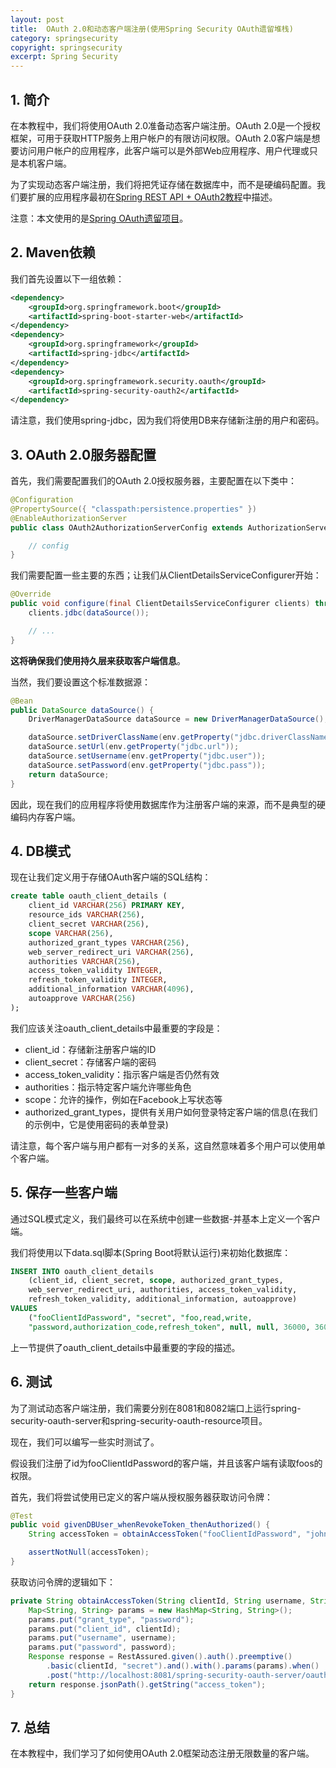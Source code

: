 ```yaml
---
layout: post
title:  OAuth 2.0和动态客户端注册(使用Spring Security OAuth遗留堆栈)
category: springsecurity
copyright: springsecurity
excerpt: Spring Security
---
```


## 1. 简介

在本教程中，我们将使用OAuth 2.0准备动态客户端注册。OAuth 2.0是一个授权框架，可用于获取HTTP服务上用户帐户的有限访问权限。OAuth 2.0客户端是想要访问用户帐户的应用程序，此客户端可以是外部Web应用程序、用户代理或只是本机客户端。

为了实现动态客户端注册，我们将把凭证存储在数据库中，而不是硬编码配置。我们要扩展的应用程序最初在[Spring REST API + OAuth2教程](https://www.baeldung.com/rest-api-spring-oauth2-angular-legacy)中描述。

注意：本文使用的是[Spring OAuth遗留项目](https://spring.io/projects/spring-authorization-server)。

## 2. Maven依赖

我们首先设置以下一组依赖：

```xml
<dependency>
    <groupId>org.springframework.boot</groupId>
    <artifactId>spring-boot-starter-web</artifactId>
</dependency>    
<dependency>
    <groupId>org.springframework</groupId>
    <artifactId>spring-jdbc</artifactId>
</dependency>
<dependency>
    <groupId>org.springframework.security.oauth</groupId>
    <artifactId>spring-security-oauth2</artifactId>
</dependency>
```

请注意，我们使用spring-jdbc，因为我们将使用DB来存储新注册的用户和密码。

## 3. OAuth 2.0服务器配置

首先，我们需要配置我们的OAuth 2.0授权服务器，主要配置在以下类中：

```java
@Configuration
@PropertySource({ "classpath:persistence.properties" })
@EnableAuthorizationServer
public class OAuth2AuthorizationServerConfig extends AuthorizationServerConfigurerAdapter {

    // config
}
```

我们需要配置一些主要的东西；让我们从ClientDetailsServiceConfigurer开始：

```java
@Override
public void configure(final ClientDetailsServiceConfigurer clients) throws Exception {
    clients.jdbc(dataSource());

    // ...		
}
```

**这将确保我们使用持久层来获取客户端信息**。

当然，我们要设置这个标准数据源：

```java
@Bean
public DataSource dataSource() {
    DriverManagerDataSource dataSource = new DriverManagerDataSource();

    dataSource.setDriverClassName(env.getProperty("jdbc.driverClassName"));
    dataSource.setUrl(env.getProperty("jdbc.url"));
    dataSource.setUsername(env.getProperty("jdbc.user"));
    dataSource.setPassword(env.getProperty("jdbc.pass"));
    return dataSource;
}
```

因此，现在我们的应用程序将使用数据库作为注册客户端的来源，而不是典型的硬编码内存客户端。

## 4. DB模式

现在让我们定义用于存储OAuth客户端的SQL结构：

```sql
create table oauth_client_details (
    client_id VARCHAR(256) PRIMARY KEY,
    resource_ids VARCHAR(256),
    client_secret VARCHAR(256),
    scope VARCHAR(256),
    authorized_grant_types VARCHAR(256),
    web_server_redirect_uri VARCHAR(256),
    authorities VARCHAR(256),
    access_token_validity INTEGER,
    refresh_token_validity INTEGER,
    additional_information VARCHAR(4096),
    autoapprove VARCHAR(256)
);
```

我们应该关注oauth_client_details中最重要的字段是：

- client_id：存储新注册客户端的ID
- client_secret：存储客户端的密码
- access_token_validity：指示客户端是否仍然有效
- authorities：指示特定客户端允许哪些角色
- scope：允许的操作，例如在Facebook上写状态等
- authorized_grant_types，提供有关用户如何登录特定客户端的信息(在我们的示例中，它是使用密码的表单登录)

请注意，每个客户端与用户都有一对多的关系，这自然意味着多个用户可以使用单个客户端。

## 5. 保存一些客户端

通过SQL模式定义，我们最终可以在系统中创建一些数据-并基本上定义一个客户端。

我们将使用以下data.sql脚本(Spring Boot将默认运行)来初始化数据库：

```sql
INSERT INTO oauth_client_details
	(client_id, client_secret, scope, authorized_grant_types,
	web_server_redirect_uri, authorities, access_token_validity,
	refresh_token_validity, additional_information, autoapprove)
VALUES
	("fooClientIdPassword", "secret", "foo,read,write,
	"password,authorization_code,refresh_token", null, null, 36000, 36000, null, true);
```

上一节提供了oauth_client_details中最重要的字段的描述。

## 6. 测试

为了测试动态客户端注册，我们需要分别在8081和8082端口上运行spring-security-oauth-server和spring-security-oauth-resource项目。

现在，我们可以编写一些实时测试了。

假设我们注册了id为fooClientIdPassword的客户端，并且该客户端有读取foos的权限。

首先，我们将尝试使用已定义的客户端从授权服务器获取访问令牌：

```java
@Test
public void givenDBUser_whenRevokeToken_thenAuthorized() {
    String accessToken = obtainAccessToken("fooClientIdPassword", "john", "123");

    assertNotNull(accessToken);
}
```

获取访问令牌的逻辑如下：

```java
private String obtainAccessToken(String clientId, String username, String password) {
    Map<String, String> params = new HashMap<String, String>();
    params.put("grant_type", "password");
    params.put("client_id", clientId);
    params.put("username", username);
    params.put("password", password);
    Response response = RestAssured.given().auth().preemptive()
        .basic(clientId, "secret").and().with().params(params).when()
        .post("http://localhost:8081/spring-security-oauth-server/oauth/token");
    return response.jsonPath().getString("access_token");
}
```

## 7. 总结

在本教程中，我们学习了如何使用OAuth 2.0框架动态注册无限数量的客户端。